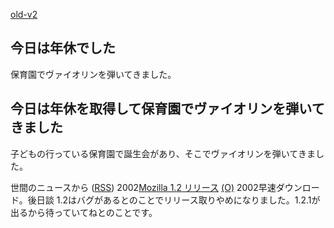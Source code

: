 [old-v2](ig021127-orig.html)

## 今日は年休でした

保育園でヴァイオリンを弾いてきました。






## 今日は年休を取得して保育園でヴァイオリンを弾いてきました


子どもの行っている保育園で誕生会があり、そこでヴァイオリンを弾いてきました。



世間のニュースから ([RSS](ig021127-news.xml)) 2002[Mozilla 1.2 リリース](http://www.mozilla.org/) [(O)](http://www.mozilla.org/) 2002早速ダウンロード。後日談 1.2はバグがあるとのことでリリース取りやめになりました。1.2.1が出るから待っていてねとのことです。